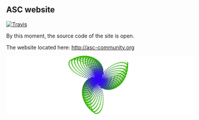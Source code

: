 ## ASC website

[![Travis](https://img.shields.io/travis/MomoDeve/asc-community.svg)](https://travis-ci.org/MomoDeve/asc-community)

By this moment, the source code of the site is open. 

The website located here: http://asc-community.org

![logo](https://github.com/Angourisoft/asc-community/blob/master/githublogo.png)
